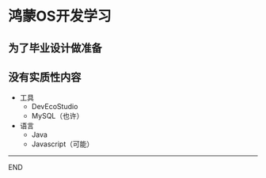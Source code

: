 # 鸿蒙OS开发学习
## 为了毕业设计做准备
## 没有实质性内容
- 工具
    - DevEcoStudio
    - MySQL（也许）
- 语言
    - Java
    - Javascript（可能）
---
END